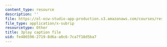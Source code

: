 ```yaml
---
content_type: resource
description: ''
file: https://ol-ocw-studio-app-production.s3.amazonaws.com/courses/res-6-012-introduction-to-probability-spring-2018/fe48659627198d6aa0c67ca7f18d5ba7_GOmLwHaa8Ik.srt
file_type: application/x-subrip
resourcetype: Other
title: 3play caption file
uid: fe486596-2719-8d6a-a0c6-7ca7f18d5ba7
---
```

